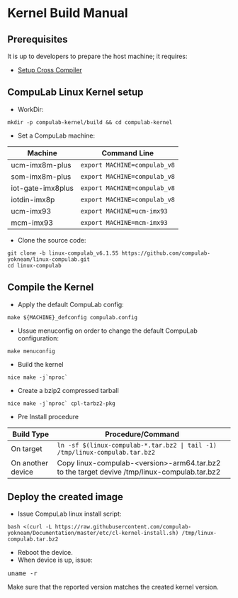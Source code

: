 # Kernel Build Manual

## Prerequisites
It is up to developers to prepare the host machine; it requires:

* [Setup Cross Compiler](https://github.com/compulab-yokneam/meta-bsp-imx8mp/blob/kirkstone/Documentation/toolchain.md#linaro-toolchain-how-to)

## CompuLab Linux Kernel setup

* WorkDir:
```
mkdir -p compulab-kernel/build && cd compulab-kernel
```

* Set a CompuLab machine:

| Machine | Command Line |
|---|---|
|ucm-imx8m-plus|```export MACHINE=compulab_v8```|
|som-imx8m-plus|```export MACHINE=compulab_v8```|
|iot-gate-imx8plus|```export MACHINE=compulab_v8```|
|iotdin-imx8p|```export MACHINE=compulab_v8```|
|ucm-imx93|```export MACHINE=ucm-imx93```|
|mcm-imx93|```export MACHINE=mcm-imx93```|

* Clone the source code:
```
git clone -b linux-compulab_v6.1.55 https://github.com/compulab-yokneam/linux-compulab.git
cd linux-compulab
```

## Compile the Kernel

* Apply the default CompuLab config:
```
make ${MACHINE}_defconfig compulab.config
```

* Ussue menuconfig on order to change the default CompuLab configuration:
```
make menuconfig
```

* Build the kernel
```
nice make -j`nproc`
```

* Create a bzip2 compressed tarball
 ```
nice make -j`nproc` cpl-tarbz2-pkg 
```

* Pre Install procedure

|Build Type|Procedure/Command|
|---|---|
|On target|``ln -sf $(linux-compulab-*.tar.bz2 \| tail -1) /tmp/linux-compulab.tar.bz2``|
|On another device|Copy linux-compulab-\<version\>-arm64.tar.bz2 to the target devive /tmp/linux-compulab.tar.bz2|

## Deploy the created image
* Issue CompuLab linux install script:
```
bash <(curl -L https://raw.githubusercontent.com/compulab-yokneam/Documentation/master/etc/cl-kernel-install.sh) /tmp/linux-compulab.tar.bz2
```
* Reboot the device.
* When device is up, issue:
<pre>
uname -r
</pre>
Make sure that the reported version matches the created kernel version.
